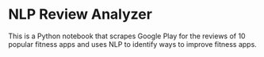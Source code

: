 # NLP Review Analyzer
This is a Python notebook that scrapes Google Play for the reviews of 10 popular fitness apps and uses NLP to identify ways to improve fitness apps.
